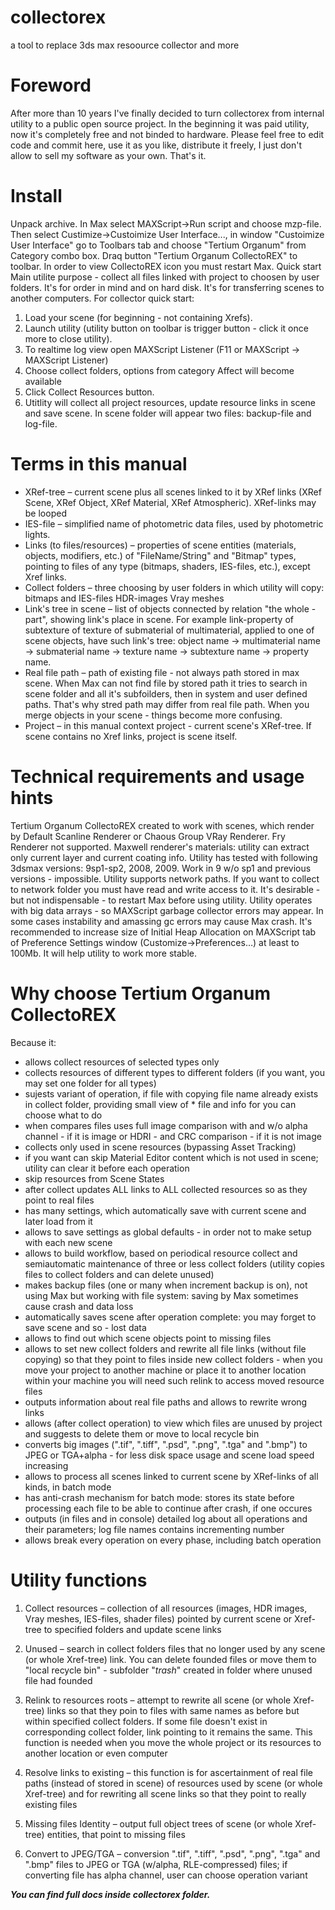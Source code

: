 # collectorex
a tool to replace 3ds max resoource collector and more

# Foreword
After more than 10 years I've finally decided to turn collectorex from internal utility to a public open source project. In the beginning it was paid utility, now it's completely free and not binded to hardware.
Please feel free to edit code and commit here, use it as you like, distribute it freely, I just don't allow to sell my software as your own. That's it.



# Install
Unpack archive. In Max select MAXScript->Run script and choose mzp-file. Then select Custimize->Custoimize User Interface..., in window "Custoimize User Interface" go to Toolbars tab and choose "Tertium Organum" from Category combo box. Draq button "Tertium Organum CollectoREX" to toolbar. In order to view CollectoREX icon you must restart Max.
Quick start
Main utilite purpose - collect all files linked with project to choosen by user folders. It's for order in mind and on hard disk. It's for transferring scenes to another computers. For collector quick start: 
1. Load your scene (for beginning - not containing Xrefs).
2. Launch utility (utility button on toolbar is trigger button - click it once more to close utility). 
3. To realtime log view open MAXScript Listener (F11 or MAXScript -> MAXScript Listener) 
4. Choose collect folders, options from category Affect will become available
5. Click Collect Resources button.
6. Utitlity will collect all project resources, update resource links in scene and save scene. In scene folder will appear two files: backup-file and log-file.


# Terms in this manual
* XRef-tree – current scene plus all scenes linked to it by XRef links (XRef Scene, XRef Object, XRef Material, XRef Atmospheric). XRef-links may be looped
* IES-file – simplified name of photometric data files, used by photometric lights.
* Links (to files/resources) – properties of scene entities (materials, objects, modifiers, etc.) of "FileName/String" and "Bitmap" types, pointing to files of any type (bitmaps, shaders, IES-files, etc.), except Xref links.
* Collect folders – three choosing by user folders in which utility will copy:
bitmaps and IES-files
HDR-images
Vray meshes
* Link's tree in scene – list of objects connected by relation "the whole - part", showing link's place in scene. For example link-property of subtexture of texture of submaterial of multimaterial, applied to one of scene objects, have such link's tree: object name -> multimaterial name -> submaterial name -> texture name -> subtexture name -> property name.
* Real file path – path of existing file - not always path stored in max scene. When Max can not find file by stored path it tries to search in scene folder and all it's subfoilders, then in system and user defined paths. That's why stred path may differ from real file path. When you merge objects in your scene - things become more confusing. 
* Project – in this manual context project - current scene's XRef-tree. If scene contains no Xref links, project is scene itself.

# Technical requirements and usage hints
Tertium Organum CollectoREX created to work with scenes, which render by Default Scanline Renderer or Chaous Group VRay Renderer. Fry Renderer not supported. Maxwell renderer's materials: utility can extract only current layer and current coating info.
Utility has tested with following 3dsmax versions: 9sp1-sp2, 2008, 2009. Work in 9 w/o sp1 and previous versions - impossible.
Utility supports network paths. If you want to collect to network folder you must have read and write access to it.
It's desirable - but not indispensable - to restart Max before using utility. Utility operates with big data arrays - so MAXScript garbage collector errors may appear. In some cases instability and amassing gc errors may cause Max crash.
It's recommended to increase size of Initial Heap Allocation on MAXScript tab of Preference Settings window (Customize->Preferences…) at least to 100Mb. It will help utility to work more stable.


# Why choose Tertium Organum CollectoREX
Because it:
* allows collect resources of selected types only
* collects resources of different types to different folders (if you want, you may set one folder for all types)
* sujests variant of operation, if file with copying file name already exists in collect folder, providing small view of * file and info for you can choose what to do
* when compares files uses full image comparison with and w/o alpha channel - if it is image or HDRI - and CRC comparison - if it is not image
* collects only used in scene resources (bypassing Asset Tracking)
* if you want can skip Material Editor content which is not used in scene; utility can clear it before each operation
* skip resources from Scene States
* after collect updates ALL links to ALL collected resources so as they point to real files
* has many settings, which automatically save with current scene and later load from it
* allows to save settings as global defaults - in order not to make setup with each new scene
* allows to build workflow, based on periodical resource collect and semiautomatic maintenance of three or less collect folders (utility copies files to collect folders and can delete unused)
* makes backup files (one or many when increment backup is on), not using Max but working with file system: saving by Max sometimes cause crash and data loss
* automatically saves scene after operation complete: you may forget to save scene and so - lost data
* allows to find out which scene objects point to missing files
* allows to set new collect folders and rewrite all file links (without file copying) so that they point to files inside new collect folders - when you move your project to another machine or place it to another location within your machine you will need such relink to access moved resource files
* outputs information about real file paths and allows to rewrite wrong links
* allows (after collect operation) to view which files are unused by project and suggests to delete them or move to local recycle bin
* converts big images (".tif", ".tiff", ".psd", ".png", ".tga" and ".bmp") to JPEG or TGA+alpha - for less disk space usage and scene load speed increasing
* allows to process all scenes linked to current scene by XRef-links of all kinds, in batch mode
* has anti-crash mechanism for batch mode: stores its state before processing each file to be able to continue after crash, if one occures
* outputs (in files and in console) detailed log about all operations and their parameters; log file names contains incrementing number
* allows break every operation on every phase, including batch operation

# Utility functions

1. Collect resources – collection of all resources (images, HDR images, Vray meshes, IES-files, shader files) pointed by current scene or Xref-tree to specified folders and update scene links 

2. Unused – search in collect folders files that no longer used by any scene (or whole Xref-tree) link. You can delete founded files or move them to "local recycle bin" - subfolder "$trash$" created in folder where unused file had founded

3. Relink to resources roots – attempt to rewrite all scene (or whole Xref-tree) links so that they poin to files with same names as before but within specified collect folders. If some file doesn't exist in corresponding collect folder, link pointing to it remains the same. This function is needed when you move the whole project or its resources to another location or even computer

4. Resolve links to existing – this function is for ascertainment of real file paths (instead of stored in scene) of resources used by scene (or whole Xref-tree) and for rewriting all scene links so that they point to really existing files

5. Missing files Identity – output full object trees of scene (or whole Xref-tree) entities, that point to missing files

6. Convert to JPEG/TGA – conversion ".tif", ".tiff", ".psd", ".png", ".tga" and ".bmp" files to JPEG or TGA (w/alpha, RLE-compressed) files; if converting file has alpha channel, user can choose operation variant





___You can find full docs inside collectorex folder.___
